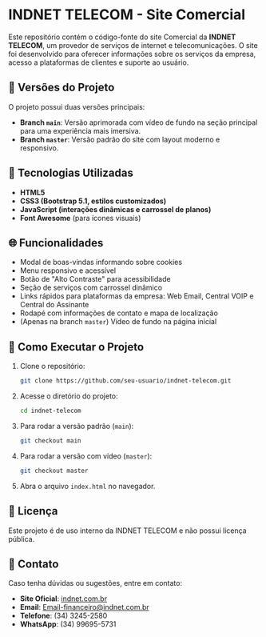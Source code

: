 # INDNET TELECOM - Site Comercial

Este repositório contém o código-fonte do site Comercial da **INDNET TELECOM**, um provedor de serviços de internet e telecomunicações. O site foi desenvolvido para oferecer informações sobre os serviços da empresa, acesso a plataformas de clientes e suporte ao usuário.

## 🔄 Versões do Projeto
O projeto possui duas versões principais:

- **Branch `main`**: Versão aprimorada com vídeo de fundo na seção principal para uma experiência mais imersiva.
- **Branch `master`**: Versão padrão do site com layout moderno e responsivo.

## 📂 Tecnologias Utilizadas

- **HTML5**
- **CSS3 (Bootstrap 5.1, estilos customizados)**
- **JavaScript (interações dinâmicas e carrossel de planos)**
- **Font Awesome** (para ícones visuais)

## 🌐 Funcionalidades

- Modal de boas-vindas informando sobre cookies
- Menu responsivo e acessível
- Botão de "Alto Contraste" para acessibilidade
- Seção de serviços com carrossel dinâmico
- Links rápidos para plataformas da empresa: Web Email, Central VOIP e Central do Assinante
- Rodapé com informações de contato e mapa de localização
- (Apenas na branch `master`) Vídeo de fundo na página inicial

## 🔧 Como Executar o Projeto

1. Clone o repositório:
   ```bash
   git clone https://github.com/seu-usuario/indnet-telecom.git
   ```
2. Acesse o diretório do projeto:
   ```bash
   cd indnet-telecom
   ```
3. Para rodar a versão padrão (`main`):
   ```bash
   git checkout main
   ```
4. Para rodar a versão com vídeo (`master`):
   ```bash
   git checkout master
   ```
5. Abra o arquivo `index.html` no navegador.

## 📝 Licença

Este projeto é de uso interno da INDNET TELECOM e não possui licença pública.

## 💬 Contato

Caso tenha dúvidas ou sugestões, entre em contato:

- **Site Oficial**: [indnet.com.br](http://indnet.com.br)
- **Email**: [Email-financeiro@indnet.com.br](mailto:Email-financeiro@indnet.com.br)
- **Telefone**: (34) 3245-2580
- **WhatsApp**: (34) 99695-5731

